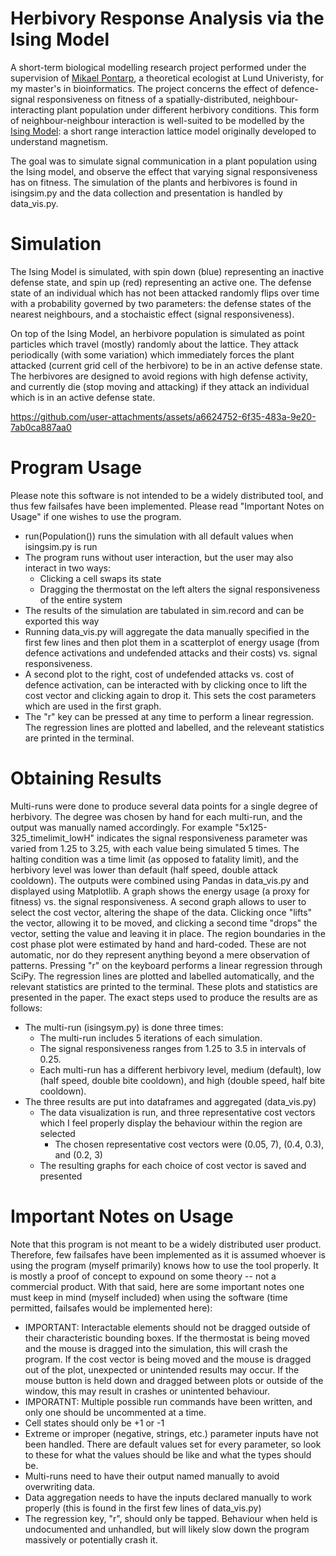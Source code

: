 # Herbivory Response Analysis via the Ising Model
A short-term biological modelling research project performed under the supervision of [Mikael Pontarp](https://portal.research.lu.se/en/persons/mikael-pontarp), a theoretical ecologist at Lund Univeristy, for my master's in bioinformatics. The project concerns the effect of defence-signal responsiveness on fitness of a spatially-distributed, neighbour-interacting plant population under different herbivory conditions. This form of neighbour-neighbour interaction is well-suited to be modelled by the [Ising Model](https://en.wikipedia.org/wiki/Ising_model): a short range interaction lattice model originally developed to understand magnetism.

The goal was to simulate signal communication in a plant population using the Ising model, and observe the effect that varying signal responsiveness has on fitness. The simulation of the plants and herbivores is found in isingsim.py and the data collection and presentation is handled by data_vis.py.

# Simulation
The Ising Model is simulated, with spin down (blue) representing an inactive defense state, and spin up (red) representing an active one. The defense state of an individual which has not been attacked randomly flips over time with a probability governed by two parameters: the defense states of the nearest neighbours, and a stochaistic effect (signal responsiveness).

On top of the Ising Model, an herbivore population is simulated as point particles which travel (mostly) randomly about the lattice. They attack periodically (with some variation) which immediately forces the plant attacked (current grid cell of the herbivore) to be in an active defense state. The herbivores are designed to avoid regions with high defense activity, and currently die (stop moving and attacking) if they attack an individual which is in an active defense state.

https://github.com/user-attachments/assets/a6624752-6f35-483a-9e20-7ab0ca887aa0

# Program Usage
Please note this software is not intended to be a widely distributed tool, and thus few failsafes have been implemented. Please read "Important Notes on Usage" if one wishes to use the program.
- run(Population()) runs the simulation with all default values when isingsim.py is run
- The program runs without user interaction, but the user may also interact in two ways:
  - Clicking a cell swaps its state
  - Dragging the thermostat on the left alters the signal responsiveness of the entire system
- The results of the simulation are tabulated in sim.record and can be exported this way
- Running data_vis.py will aggregate the data manually specified in the first few lines and then plot them in a scatterplot of energy usage (from defence activations and undefended attacks and their costs) vs. signal responsiveness.
- A second plot to the right, cost of undefended attacks vs. cost of defence activation, can be interacted with by clicking once to lift the cost vector and clicking again to drop it. This sets the cost parameters which are used in the first graph.
- The "r" key can be pressed at any time to perform a linear regression. The regression lines are plotted and labelled, and the releveant statistics are printed in the terminal.

# Obtaining Results
Multi-runs were done to produce several data points for a single degree of herbivory. The degree was chosen by hand for each multi-run, and the output was manually named accordingly. For example "5x125-325_timelimit_lowH" indicates the signal responsiveness parameter was varied from 1.25 to 3.25, with each value being simulated 5 times. The halting condition was a time limit (as opposed to fatality limit), and the herbivory level was lower than default (half speed, double attack cooldown). The outputs were combined using Pandas in data_vis.py and displayed using Matplotlib. A graph shows the energy usage (a proxy for fitness) vs. the signal responsiveness. A second graph allows to user to select the cost vector, altering the shape of the data. Clicking once "lifts" the vector, allowing it to be moved, and clicking a second time "drops" the vector, setting the value and leaving it in place. The region boundaries in the cost phase plot were estimated by hand and hard-coded. These are not automatic, nor do they represent anything beyond a mere observation of patterns. Pressing "r" on the keyboard performs a linear regression through SciPy. The regression lines are plotted and labelled automatically, and the relevant statistics are printed to the terminal. These plots and statistics are presented in the paper. The exact steps used to produce the results are as follows:
- The multi-run (isingsym.py) is done three times:
  - The multi-run includes 5 iterations of each simulation.
  - The signal responsiveness ranges from 1.25 to 3.5 in intervals of 0.25.
  - Each multi-run has a different herbivory level, medium (default), low (half speed, double bite cooldown), and high (double speed, half bite cooldown).
- The three results are put into dataframes and aggregated (data_vis.py)
  - The data visualization is run, and three representative cost vectors which I feel properly display the behaviour within the region are selected
    - The chosen representative cost vectors were (0.05, 7), (0.4, 0.3), and (0.2, 3)
  - The resulting graphs for each choice of cost vector is saved and presented
# Important Notes on Usage
Note that this program is not meant to be a widely distributed user product. Therefore, few failsafes have been implemented as it is assumed whoever is using the program (myself primarily) knows how to use the tool properly. It is mostly a proof of concept to expound on some theory -- not a commercial product. With that said, here are some important notes one must keep in mind (myself included) when using the software (time permitted, failsafes would be implemented here):
- IMPORTANT: Interactable elements should not be dragged outside of their characteristic bounding boxes. If the thermostat is being moved and the mouse is dragged into the simulation, this will crash the program. If the cost vector is being moved and the mouse is dragged out of the plot, unexpected or unintended results may occur. If the mouse button is held down and dragged between plots or outside of the window, this may result in crashes or unintented behaviour.
- IMPORATNT: Multiple possible run commands have been written, and only one should be uncommented at a time.
- Cell states should only be +1 or -1
- Extreme or improper (negative, strings, etc.) parameter inputs have not been handled. There are default values set for every parameter, so look to these for what the values should be like and what the types should be.
- Multi-runs need to have their output named manually to avoid overwriting data.
- Data aggregation needs to have the inputs declared manually to work properly (this is found in the first few lines of data_vis.py)
- The regression key, "r", should only be tapped. Behaviour when held is undocumented and unhandled, but will likely slow down the program massively or potentially crash it.
